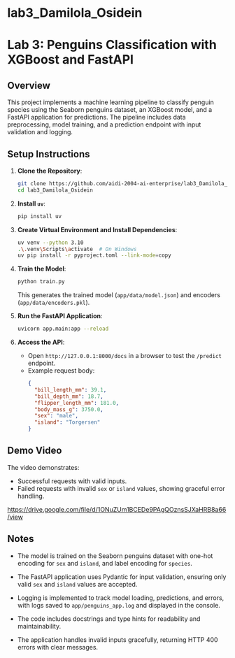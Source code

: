# lab3_Damilola_Osidein

# Lab 3: Penguins Classification with XGBoost and FastAPI

## Overview
This project implements a machine learning pipeline to classify penguin species using the Seaborn penguins dataset, an XGBoost model, and a FastAPI application for predictions. The pipeline includes data preprocessing, model training, and a prediction endpoint with input validation and logging.

## Setup Instructions
1. **Clone the Repository**:
   ```bash
   git clone https://github.com/aidi-2004-ai-enterprise/lab3_Damilola_Osidein.git
   cd lab3_Damilola_Osidein
   ```

2. **Install `uv`**:
   ```bash
   pip install uv
   ```

3. **Create Virtual Environment and Install Dependencies**:
   ```bash
   uv venv --python 3.10
   .\.venv\Scripts\activate  # On Windows
   uv pip install -r pyproject.toml --link-mode=copy
   ```

4. **Train the Model**:
   ```bash
   python train.py
   ```
   This generates the trained model (`app/data/model.json`) and encoders (`app/data/encoders.pkl`).

5. **Run the FastAPI Application**:
   ```bash
   uvicorn app.main:app --reload
   ```

6. **Access the API**:
   - Open `http://127.0.0.1:8000/docs` in a browser to test the `/predict` endpoint.
   - Example request body:
     ```json
     {
       "bill_length_mm": 39.1,
       "bill_depth_mm": 18.7,
       "flipper_length_mm": 181.0,
       "body_mass_g": 3750.0,
       "sex": "male",
       "island": "Torgersen"
     }
     ```

## Demo Video
The video demonstrates:
- Successful requests with valid inputs.
- Failed requests with invalid `sex` or `island` values, showing graceful error handling.

https://drive.google.com/file/d/1ONuZUm1BCEDe9PAgQOznsSJXaHRB8a66/view

## Notes
- The model is trained on the Seaborn penguins dataset with one-hot encoding for `sex` and `island`, and label encoding for `species`.
- The FastAPI application uses Pydantic for input validation, ensuring only valid `sex` and `island` values are accepted.
- Logging is implemented to track model loading, predictions, and errors, with logs saved to `app/penguins_app.log` and displayed in the console.
- The code includes docstrings and type hints for readability and maintainability.

- The application handles invalid inputs gracefully, returning HTTP 400 errors with clear messages.

